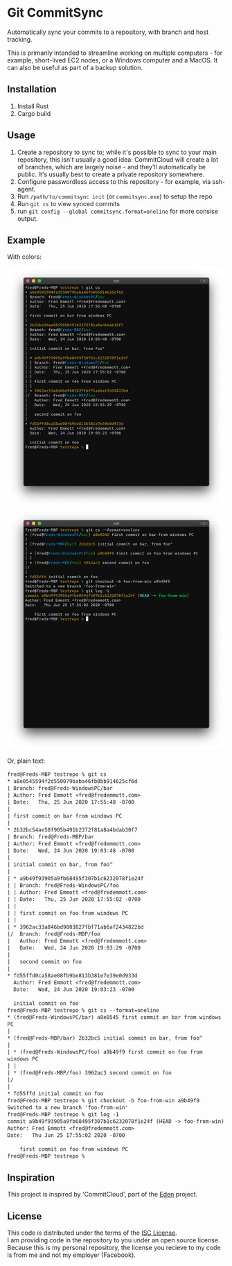 # Git CommitSync

Automatically sync your commits to a repository, with branch and
host tracking.

This is primarily intended to streamline working on multiple computers -
for example, short-lived EC2 nodes, or a Windows computer and a MacOS. It
can also be useful as part of a backup solution.

## Installation

1. Install Rust
2. Cargo build

## Usage

1. Create a repository to sync to; while it's possible to sync to your main
  repository, this isn't usually a good idea: CommitCloud will create a lot
  of branches, which are largely noise - and they'll automatically be public.
  It's usually best to create a private repository somewhere.
2. Configure passwordless access to this repository - for example, via ssh-agent.
3. Run `/path/to/commitsync init` (or `commitsync.exe`) to setup the repo
4. Run `git cs` to view synced commits
5. run `git config --global commitsync.format=oneline` for more consise output.

## Example

With colors:

![long-form output](long-form.png)
![--oneline and checkout](short-form-checkout.png)

Or, plain text:

```
fred@Freds-MBP testrepo % git cs 
* a8e0545594f2d550079baba46fb0bb914625cf6d 
| Branch: fred@Freds-WindowsPC/bar 
| Author: Fred Emmott <fred@fredemmott.com> 
| Date:   Thu, 25 Jun 2020 17:55:48 -0700 
|  
| first commit on bar from windows PC 
|  
* 2b32bc54ae58f905b491b2372f81a8a4bdab30f7 
| Branch: fred@Freds-MBP/bar 
| Author: Fred Emmott <fred@fredemmott.com> 
| Date:   Wed, 24 Jun 2020 19:03:48 -0700 
|  
| initial commit on bar, from foo^ 
|  
| * a9b49f93905a9fb68495f307b1c6232078f1e24f 
| | Branch: fred@Freds-WindowsPC/foo 
| | Author: Fred Emmott <fred@fredemmott.com> 
| | Date:   Thu, 25 Jun 2020 17:55:02 -0700 
| |  
| | first commit on foo from windows PC 
| |  
| * 3962ac33a846bd9803827fbf71ab6af2434822bd 
|/  Branch: fred@Freds-MBP/foo 
|   Author: Fred Emmott <fred@fredemmott.com> 
|   Date:   Wed, 24 Jun 2020 19:03:29 -0700 
|    
|   second commit on foo 
|    
* fd55ffd0ca58ae08fb9be813b381e7e39e0d933d 
  Author: Fred Emmott <fred@fredemmott.com> 
  Date:   Wed, 24 Jun 2020 19:03:23 -0700 
   
  initial commit on foo 
fred@Freds-MBP testrepo % git cs --format=oneline 
* (fred@Freds-WindowsPC/bar) a8e0545 first commit on bar from windows PC 
|  
* (fred@Freds-MBP/bar) 2b32bc5 initial commit on bar, from foo^ 
|  
| * (fred@Freds-WindowsPC/foo) a9b49f9 first commit on foo from windows PC 
| |  
| * (fred@Freds-MBP/foo) 3962ac3 second commit on foo 
|/   
|    
* fd55ffd initial commit on foo 
fred@Freds-MBP testrepo % git checkout -b foo-from-win a9b49f9 
Switched to a new branch 'foo-from-win' 
fred@Freds-MBP testrepo % git log -1 
commit a9b49f93905a9fb68495f307b1c6232078f1e24f (HEAD -> foo-from-win)
Author: Fred Emmott <fred@fredemmott.com> 
Date:   Thu Jun 25 17:55:02 2020 -0700 
 
    first commit on foo from windows PC 
fred@Freds-MBP testrepo %
```

## Inspiration

This project is inspired by 'CommitCloud', part of the
[Eden](https://github.com/facebookexperimental/eden/) project.

## License

This code is distributed under the terms of the
[ISC License](LICENSE).  
I am providing code in the repository to you under an open source license.
Because this is my personal repository, the license you recieve to my code
is from me and not my employer (Facebook).
